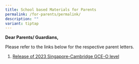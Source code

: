 ```yaml
---
title: School based Materials for Parents
permalink: /for-parents/permalink/
description: ""
variant: tiptap
---
```

<p><strong>Dear Parents/ Guardians,</strong></p><p>Please refer to the links below for the respective parent letters.</p><ol data-tight="true" class="tight"><li><p><a href="/files/Useful Links/For Parents/Announcement_on_School_Website___O_Level_Results_Release_2023.pdf" rel="noopener noreferrer nofollow" target="_blank">Release of 2023 Singapore-Cambridge GCE-O level</a></p></li></ol><p></p>